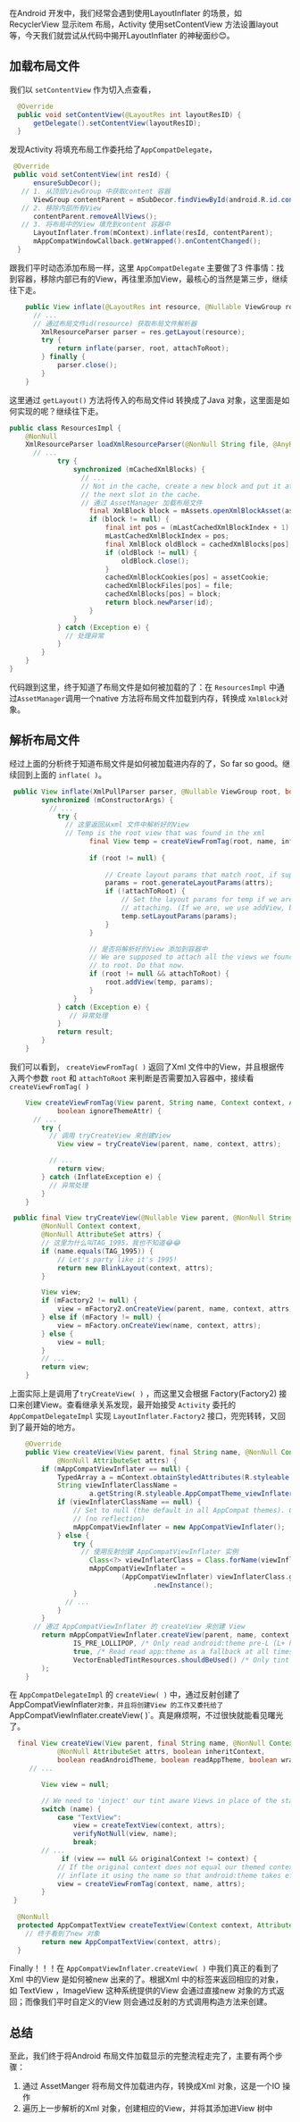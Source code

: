 在Android 开发中，我们经常会遇到使用LayoutInflater 的场景，如RecyclerView 显示item 布局，Activity 使用setContentView 方法设置layout 等，今天我们就尝试从代码中揭开LayoutInflater 的神秘面纱😊。

## 加载布局文件

我们以  `setContentView` 作为切入点查看，

```java
  @Override
  public void setContentView(@LayoutRes int layoutResID) {
      getDelegate().setContentView(layoutResID);
  }
```

发现Activity 将填充布局工作委托给了`AppCompatDelegate`，

```java
 @Override
 public void setContentView(int resId) {
      ensureSubDecor();
   // 1. 从顶层ViewGroup 中获取content 容器
      ViewGroup contentParent = mSubDecor.findViewById(android.R.id.content);
   // 2. 移除内部所有View
      contentParent.removeAllViews();
   // 3. 将布局中的View 填充到content 容器中
      LayoutInflater.from(mContext).inflate(resId, contentParent);
      mAppCompatWindowCallback.getWrapped().onContentChanged();
  }
```

跟我们平时动态添加布局一样，这里 `AppCompatDelegate` 主要做了3 件事情：找到容器，移除内部已有的View，再往里添加View，最核心的当然是第三步，继续往下走。

```java
    public View inflate(@LayoutRes int resource, @Nullable ViewGroup root, boolean attachToRoot) {
      // ... 
      // 通过布局文件id(resource) 获取布局文件解析器
        XmlResourceParser parser = res.getLayout(resource);
        try {
            return inflate(parser, root, attachToRoot);
        } finally {
            parser.close();
        }
    }
```

这里通过 `getLayout()` 方法将传入的布局文件id 转换成了Java 对象，这里面是如何实现的呢？继续往下走。

```java
public class ResourcesImpl {   
    @NonNull
    XmlResourceParser loadXmlResourceParser(@NonNull String file, @AnyRes int id, int assetCookie, @NonNull String type) throws NotFoundException {
      // ...
            try {
                synchronized (mCachedXmlBlocks) {
                  // ...
                  // Not in the cache, create a new block and put it at
                  // the next slot in the cache.
                  // 通过 AssetManager 加载布局文件
                    final XmlBlock block = mAssets.openXmlBlockAsset(assetCookie, file);
                    if (block != null) {
                        final int pos = (mLastCachedXmlBlockIndex + 1) % num;
                        mLastCachedXmlBlockIndex = pos;
                        final XmlBlock oldBlock = cachedXmlBlocks[pos];
                        if (oldBlock != null) {
                            oldBlock.close();
                        }
                        cachedXmlBlockCookies[pos] = assetCookie;
                        cachedXmlBlockFiles[pos] = file;
                        cachedXmlBlocks[pos] = block;
                        return block.newParser(id);
                    }
                }
            } catch (Exception e) {
              // 处理异常
            }
        }
    }
}
```

代码跟到这里，终于知道了布局文件是如何被加载的了：在 `ResourcesImpl` 中通过`AssetManager`调用一个native 方法将布局文件加载到内存，转换成 `XmlBlock`对象。

## 解析布局文件

经过上面的分析终于知道布局文件是如何被加载进内存的了，So far so good。继续回到上面的 `inflate( )`。

```java
 public View inflate(XmlPullParser parser, @Nullable ViewGroup root, boolean attachToRoot) {
        synchronized (mConstructorArgs) {
          // ...
            try {
              // 这里返回从xml 文件中解析好的View 
              // Temp is the root view that was found in the xml
                    final View temp = createViewFromTag(root, name, inflaterContext, attrs);
              
                    if (root != null) {
                     
                        // Create layout params that match root, if supplied
                        params = root.generateLayoutParams(attrs);
                        if (!attachToRoot) {
                            // Set the layout params for temp if we are not
                            // attaching. (If we are, we use addView, below)
                            temp.setLayoutParams(params);
                        }
                    }

                    // 是否将解析好的View 添加到容器中
                    // We are supposed to attach all the views we found (int temp)
                    // to root. Do that now.
                    if (root != null && attachToRoot) {
                        root.addView(temp, params);
                    }
                }
            } catch (Exception e) {
               // 异常处理
            }
            return result;
        }
    }
```

我们可以看到， `createViewFromTag( )` 返回了Xml 文件中的View，并且根据传入两个参数 `root` 和 `attachToRoot` 来判断是否需要加入容器中，接续看 `createViewFromTag( )`

```java
    View createViewFromTag(View parent, String name, Context context, AttributeSet attrs,
            boolean ignoreThemeAttr) {
      // ...
        try {
          // 调用 tryCreateView 来创建View
            View view = tryCreateView(parent, name, context, attrs);

          // ...
            return view;
        } catch (InflateException e) {
          // 异常处理
        }
    }

```

```java
 public final View tryCreateView(@Nullable View parent, @NonNull String name,
        @NonNull Context context,
        @NonNull AttributeSet attrs) {
        // 这里为什么叫TAG_1995，我也不知道😂😂
        if (name.equals(TAG_1995)) {
            // Let's party like it's 1995!
            return new BlinkLayout(context, attrs);
        }

        View view;
        if (mFactory2 != null) {
            view = mFactory2.onCreateView(parent, name, context, attrs);
        } else if (mFactory != null) {
            view = mFactory.onCreateView(name, context, attrs);
        } else {
            view = null;
        }
        // ...
        return view;
    }
```

上面实际上是调用了`tryCreateView( )` ，而这里又会根据 Factory(Factory2) 接口来创建View。查看继承关系发现，最开始接受 `Activity` 委托的 `AppCompatDelegateImpl` 实现 `LayoutInflater.Factory2` 接口，兜兜转转，又回到了最开始的地方。

```java
    @Override
    public View createView(View parent, final String name, @NonNull Context context,
            @NonNull AttributeSet attrs) {
        if (mAppCompatViewInflater == null) {
            TypedArray a = mContext.obtainStyledAttributes(R.styleable.AppCompatTheme);
            String viewInflaterClassName =
                    a.getString(R.styleable.AppCompatTheme_viewInflaterClass);
            if (viewInflaterClassName == null) {
                // Set to null (the default in all AppCompat themes). Create the base inflater
                // (no reflection)
                mAppCompatViewInflater = new AppCompatViewInflater();
            } else {
                try {
                  // 使用反射创建 AppCompatViewInflater 实例
                    Class<?> viewInflaterClass = Class.forName(viewInflaterClassName);
                    mAppCompatViewInflater =
                            (AppCompatViewInflater) viewInflaterClass.getDeclaredConstructor()
                                    .newInstance();
                } 
              // ...
            }
        }
      // 通过 AppCompatViewInflater 的 createView 来创建 View
        return mAppCompatViewInflater.createView(parent, name, context, attrs, inheritContext,
                IS_PRE_LOLLIPOP, /* Only read android:theme pre-L (L+ handles this anyway) */
                true, /* Read read app:theme as a fallback at all times for legacy reasons */
                VectorEnabledTintResources.shouldBeUsed() /* Only tint wrap the context if enabled */
        );
    }
```

在 `AppCompatDelegateImpl` 的 `createView( )` 中，通过反射创建了 AppCompatViewInflater` 对象，并且将创建View 的工作又委托给了 `AppCompatViewInflater.createView( )`。真是麻烦啊，不过很快就能看见曙光了。

```java
  final View createView(View parent, final String name, @NonNull Context context,
            @NonNull AttributeSet attrs, boolean inheritContext,
            boolean readAndroidTheme, boolean readAppTheme, boolean wrapContext) {
     // ... 

        View view = null;

        // We need to 'inject' our tint aware Views in place of the standard framework versions
        switch (name) {
            case "TextView":
                view = createTextView(context, attrs);
                verifyNotNull(view, name);
                break;
        // ...
             if (view == null && originalContext != context) {
            // If the original context does not equal our themed context, then we need to manually
            // inflate it using the name so that android:theme takes effect.
            view = createViewFromTag(context, name, attrs);
        }
 }
    
  @NonNull
  protected AppCompatTextView createTextView(Context context, AttributeSet attrs) {
    // 终于看到了new 对象
        return new AppCompatTextView(context, attrs);
  }
```

Finally！！！在 `AppCompatViewInflater.createView( )` 中我们真正的看到了Xml 中的View 是如何被new 出来的了。根据Xml 中的标签来返回相应的对象，如 TextView ，ImageView 这种系统提供的View 会通过直接new 对象的方式返回；而像我们平时自定义的View 则会通过反射的方式调用构造方法来创建。

## 总结

至此，我们终于将Android 布局文件加载显示的完整流程走完了，主要有两个步骤：

1. 通过 AssetManger 将布局文件加载进内存，转换成Xml 对象，这是一个IO 操作
2. 遍历上一步解析的Xml 对象，创建相应的View，并将其添加进View 树中

